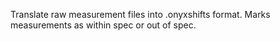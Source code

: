 Translate raw measurement files into .onyxshifts format. Marks measurements as within spec or out of spec.
